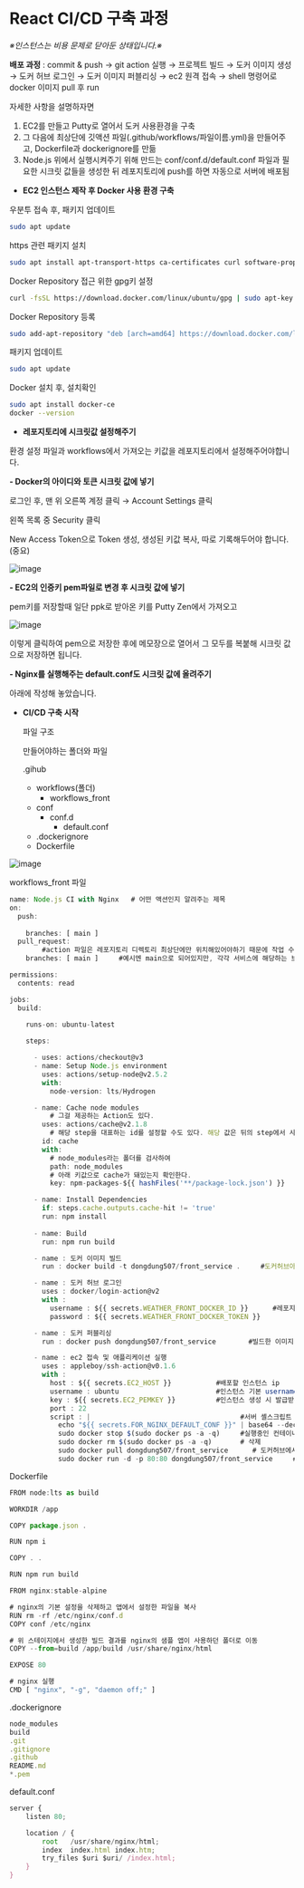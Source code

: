 # React CI/CD 구축 과정

*※인스턴스는 비용 문제로 닫아둔 상태입니다.※*

**배포 과정** : commit & push → git action 실행 → 프로젝트 빌드 → 도커 이미지 생성 → 도커 허브 로그인 → 도커 이미지 퍼블리싱 → ec2 원격 접속 → shell 명령어로 docker 이미지 pull 후 run

자세한 사항을 설명하자면

1. EC2를 만들고 Putty로 열어서 도커 사용환경을 구축
2. 그 다음에 최상단에 깃액션 파일(.github/workflows/파일이름.yml)을 만들어주고, Dockerfile과 dockerignore를 만듦
3.  Node.js 위에서 실행시켜주기 위해 만드는 conf/conf.d/default.conf 파일과 필요한 시크릿 값들을 생성한 뒤 레포지토리에 push를 하면 자동으로 서버에 배포됨

- **EC2 인스턴스 제작 후 Docker 사용 환경 구축**

우분투 접속 후, 패키지 업데이트

```bash
sudo apt update
```

https 관련 패키지 설치

```bash
sudo apt install apt-transport-https ca-certificates curl software-properties-common
```

Docker Repository 접근 위한 gpg키 설정

```bash
curl -fsSL https://download.docker.com/linux/ubuntu/gpg | sudo apt-key add -
```

Docker Repository 등록

```bash
sudo add-apt-repository "deb [arch=amd64] https://download.docker.com/linux/ubuntu focal stable"
```

패키지 업데이트

```bash
sudo apt update
```

Docker 설치 후, 설치확인

```bash
sudo apt install docker-ce
docker --version
```

- **레포지토리에 시크릿값 설정해주기**

환경 설정 파일과 workflows에서 가져오는 키값을 레포지토리에서 설정해주어야합니다.

 **- Docker의 아이디와 토큰 시크릿 값에 넣기**

로그인 후, 맨 위 오른쪽 계정 클릭 → Account Settings 클릭

왼쪽 목록 중 Security 클릭

New Access Token으로 Token 생성, 생성된 키값 복사, 따로 기록해두어야 합니다.(중요)

![image](https://github.com/kdt-8-4/react_CICD/assets/114459629/9834cdce-d7c7-423e-9b1f-102d00c0006f)


 **- EC2의 인증키 pem파일로 변경 후 시크릿 값에 넣기**

pem키를 저장할때 일단 ppk로 받아온 키를 Putty Zen에서 가져오고 

![image](https://github.com/kdt-8-4/react_CICD/assets/114459629/a14e098f-6434-4111-b561-2dfce60efc11)

이렇게 클릭하여 pem으로 저장한 후에 메모장으로 열어서 그 모두를 복붙해 시크릿 값으로 저장하면 됩니다.

 **- Nginx를 실행해주는 default.conf도 시크릿 값에 올려주기** 

아래에 작성해 놓았습니다.

- **CI/CD 구축 시작**
    
    파일 구조
    
    만들어야하는 폴더와 파일
    
    .gihub
    
    - workflows(폴더)
        - workflows_front
    - conf
        - conf.d
            - default.conf
    - .dockerignore
    - Dockerfile

![image](https://github.com/kdt-8-4/react_CICD/assets/114459629/c9f1e9ce-4a2f-46b8-98fc-227d8fba830a)


workflows_front 파일

```jsx
name: Node.js CI with Nginx   # 어떤 액션인지 알려주는 제목
on:
  push:
       
    branches: [ main ]
  pull_request:
        #action 파일은 레포지토리 디렉토리 최상단에만 위치해있어야하기 때문에 작업 수행할 path 지정
    branches: [ main ]     #예시엔 main으로 되어있지만, 각각 서비스에 해당하는 브랜치로 정의

permissions:
  contents: read

jobs:
  build:

    runs-on: ubuntu-latest
    
    steps:

      - uses: actions/checkout@v3
      - name: Setup Node.js environment
        uses: actions/setup-node@v2.5.2
        with:
          node-version: lts/Hydrogen

      - name: Cache node modules
          # 그걸 제공하는 Action도 있다.
        uses: actions/cache@v2.1.8
          # 해당 step을 대표하는 id를 설정할 수도 있다. 해당 값은 뒤의 step에서 사용한다.
        id: cache
        with:
          # node_modules라는 폴더를 검사하여
          path: node_modules
          # 아래 키값으로 cache가 돼있는지 확인한다.
          key: npm-packages-${{ hashFiles('**/package-lock.json') }}

      - name: Install Dependencies
        if: steps.cache.outputs.cache-hit != 'true'
        run: npm install
  
      - name: Build
        run: npm run build

      - name : 도커 이미지 빌드
        run : docker build -t dongdung507/front_service .     #도커허브아이디/서비스명으로 정의

      - name : 도커 허브 로그인
        uses : docker/login-action@v2
        with :
          username : ${{ secrets.WEATHER_FRONT_DOCKER_ID }}      #레포지토리 시크릿 키값에 도커허브 아이디
          password : ${{ secrets.WEATHER_FRONT_DOCKER_TOKEN }}         #이전에 발급한 토큰값

      - name : 도커 퍼블리싱
        run : docker push dongdung507/front_service        #빌드한 이미지 도커허브에 push

      - name : ec2 접속 및 애플리케이션 실행
        uses : appleboy/ssh-action@v0.1.6
        with :
          host : ${{ secrets.EC2_HOST }}           #배포할 인스턴스 ip
          username : ubuntu                        #인스턴스 기본 username(ubuntu), 혹시 다른걸로 지정하셨으면 그걸로 쓰시면됩니다
          key : ${{ secrets.EC2_PEMKEY }}          #인스턴스 생성 시 발급받은 키페어(아래에 pem파일로 변환하는 방법 링크)
          port : 22
          script : |                                     #서버 셸스크립트 명령어 실행
            echo "${{ secrets.FOR_NGINX_DEFAULT_CONF }}" | base64 --decode > /home/ubuntu/conf/conf.d/default.conf
            sudo docker stop $(sudo docker ps -a -q)     #실행중인 컨테이너 중지
            sudo docker rm $(sudo docker ps -a -q)       # 삭제
            sudo docker pull dongdung507/front_service      # 도커허브에서 이미지 최신버전 가져오기
            sudo docker run -d -p 80:80 dongdung507/front_service     #이미지 사용해 컨테이너 실행(포트번호 주의)
```

Dockerfile

```jsx
FROM node:lts as build

WORKDIR /app

COPY package.json .

RUN npm i

COPY . .

RUN npm run build

FROM nginx:stable-alpine

# nginx의 기본 설정을 삭제하고 앱에서 설정한 파일을 복사
RUN rm -rf /etc/nginx/conf.d
COPY conf /etc/nginx

# 위 스테이지에서 생성한 빌드 결과를 nginx의 샘플 앱이 사용하던 폴더로 이동
COPY --from=build /app/build /usr/share/nginx/html

EXPOSE 80

# nginx 실행
CMD [ "nginx", "-g", "daemon off;" ]
```

.dockerignore

```jsx
node_modules
build
.git
.gitignore
.github
README.md
*.pem
```

default.conf

```jsx
server {
    listen 80;

    location / {
        root   /usr/share/nginx/html;
        index  index.html index.htm;
        try_files $uri $uri/ /index.html;
    }
}
```
